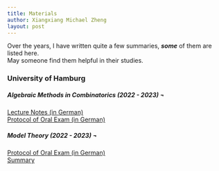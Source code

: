 ```yaml
---
title: Materials
author: Xiangxiang Michael Zheng
layout: post
---
```


Over the years, I have written quite a few summaries, ***some*** of them are listed here.  
May someone find them helpful in their studies. 

<h3>University of Hamburg</h3>
<h5>Algebraic Methods in Combinatorics (2022 - 2023) &#172;</h5>
<a class="home" href="{{ '/assets/pdfs/algebraic_methods_in_combinatorics_notes.pdf' | site.baseurl | prepend: site.url }}" title="Lecture Notes">Lecture Notes (in German)</a>
<br>
<a class="home" href="{{ '/assets/pdfs/algebraic_methods_in_combinatorics_protocol.pdf' | site.baseurl | prepend: site.url }}" title="Protocol">Protocol of Oral Exam (in German)</a>
<h5>Model Theory (2022 - 2023) &#172;</h5>
<a class="home" href="{{ '/assets/pdfs/model_theory_protocol.pdf' | site.baseurl | prepend: site.url }}" title="Protocol">Protocol of Oral Exam (in German)</a>
<br>
<a class="home" href="{{ '/assets/pdfs/model_theory_summary.pdf' | site.baseurl | prepend: site.url }}" title="Summary">Summary</a>